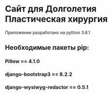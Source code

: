 # Сайт для Долголетия Пластическая хирургия

Приложение разработано на python 3.6.1

## Необходимые пакеты pip:
### Pillow == 4.1.0
### django-bootstrap3 == 8.2.2
### django-wysiwyg-redactor == 0.5.1

